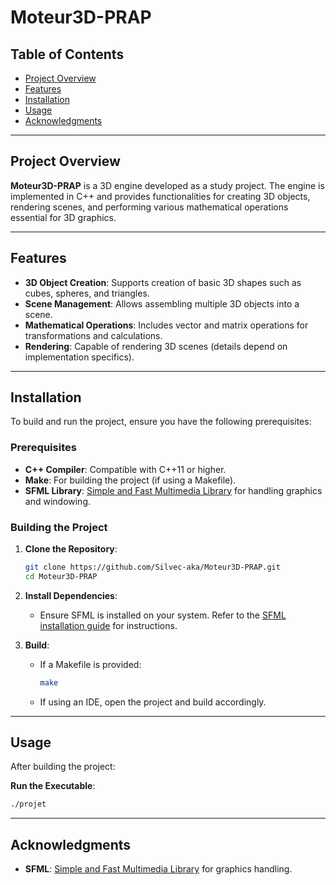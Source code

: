 # Moteur3D-PRAP

## Table of Contents
- [Project Overview](#project-overview)
- [Features](#features)
- [Installation](#installation)
- [Usage](#usage)
- [Acknowledgments](#acknowledgments)

---

## Project Overview
**Moteur3D-PRAP** is a 3D engine developed as a study project. The engine is implemented in C++ and provides functionalities for creating 3D objects, rendering scenes, and performing various mathematical operations essential for 3D graphics.

---

## Features
- **3D Object Creation**: Supports creation of basic 3D shapes such as cubes, spheres, and triangles.
- **Scene Management**: Allows assembling multiple 3D objects into a scene.
- **Mathematical Operations**: Includes vector and matrix operations for transformations and calculations.
- **Rendering**: Capable of rendering 3D scenes (details depend on implementation specifics).

---

## Installation
To build and run the project, ensure you have the following prerequisites:

### Prerequisites
- **C++ Compiler**: Compatible with C++11 or higher.
- **Make**: For building the project (if using a Makefile).
- **SFML Library**: [Simple and Fast Multimedia Library](https://www.sfml-dev.org/) for handling graphics and windowing.

### Building the Project
1. **Clone the Repository**:
   ```bash
   git clone https://github.com/Silvec-aka/Moteur3D-PRAP.git
   cd Moteur3D-PRAP
   ```

2. **Install Dependencies**:
   - Ensure SFML is installed on your system. Refer to the [SFML installation guide](https://www.sfml-dev.org/tutorials/2.5/start-linux.php) for instructions.

3. **Build**:
   - If a Makefile is provided:
     ```bash
     make
     ```
   - If using an IDE, open the project and build accordingly.

---

## Usage
After building the project:

   **Run the Executable**:
   ```bash
   ./projet
   ```

---

## Acknowledgments
- **SFML**: [Simple and Fast Multimedia Library](https://www.sfml-dev.org/) for graphics handling.
